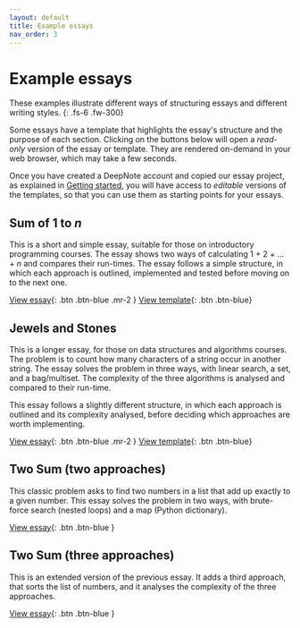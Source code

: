 ```yaml
---
layout: default
title: Example essays
nav_order: 3
---
```

# Example essays

These examples illustrate different ways of structuring essays and different writing styles.
{: .fs-6 .fw-300}

Some essays have a template that highlights the essay's structure and
the purpose of each section.
Clicking on the buttons below will open a *read-only* version of the essay or template.
They are rendered on-demand in your web browser, which may take a few seconds.

Once you have created a DeepNote account and copied our essay project,
as explained in [Getting started](getting-started.md),
you will have access to *editable* versions of the templates, so that
you can use them as starting points for your essays.

## Sum of 1 to *n*

This is a short and simple essay, suitable for those on introductory programming courses.
The essay shows two ways of calculating 1 + 2 + ... + *n* and compares their run-times.
The essay follows a simple structure, in which each approach is outlined, implemented
and tested before moving on to the next one.

[View essay](https://nbviewer.org/github/dsa-ou/algoesup/blob/master/DeepNote/example-1-to-n.ipynb){: .btn .btn-blue .mr-2 }
[View template](https://nbviewer.org/github/dsa-ou/algoesup/blob/master/DeepNote/template-intro-programming.ipynb){: .btn .btn-blue}

## Jewels and Stones

This is a longer essay, for those on data structures and algorithms courses.
The problem is to count how many characters of a string occur in another string.
The essay solves the problem in three ways, with linear search, a set, and a bag/multiset.
The complexity of the three algorithms is analysed and compared to their run-time.

This essay follows a slightly different structure, in which each approach is outlined and
its complexity analysed, before deciding which approaches are worth implementing.

[View essay](https://nbviewer.org/github/dsa-ou/algoesup/blob/master/DeepNote/example-jewels.ipynb){: .btn .btn-blue .mr-2 }
[View template](https://nbviewer.org/github/dsa-ou/algoesup/blob/master/DeepNote/template-data-structures.ipynb){: .btn .btn-blue}

## Two Sum (two approaches)

This classic problem asks to find two numbers in a list that add up exactly to a given number.
This essay solves the problem in two ways, with brute-force search (nested loops)
and a map (Python dictionary).

[View essay](https://nbviewer.org/github/dsa-ou/algoesup/blob/master/DeepNote/example-two-sum-2.ipynb){: .btn .btn-blue }

## Two Sum (three approaches)
This is an extended version of the previous essay.
It adds a third approach, that sorts the list of numbers, and
it analyses the complexity of the three approaches.

[View essay](https://nbviewer.org/github/dsa-ou/algoesup/blob/master/DeepNote/example-two-sum-3.ipynb){: .btn .btn-blue }
